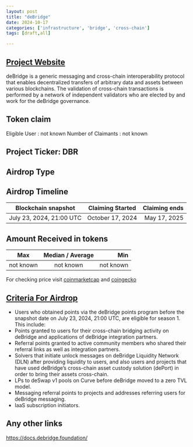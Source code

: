 ```yaml
---
layout: post
title: "deBridge"
date: 2024-10-17
categories: ['infrastructure', 'bridge', 'cross-chain']
tags: [draft,all]

---
```





## [Project Website](https://debridge.foundation/checker)

deBridge is a generic messaging and cross-chain interoperability protocol that enables decentralized transfers of arbitrary data and assets between various blockchains. The validation of cross-chain transactions is performed by a network of independent validators who are elected by and work for the deBridge governance.

## Token claim

Eligible User : not known
Number of Claimants : not known

## Project Ticker: DBR

## Airdrop Type

## Airdrop Timeline

| Blockchain snapshot     | Claiming Started           | Claiming ends    |
| ----------------------- |:--------------------------:| ----------------:|
|     July 23, 2024, 21:00 UTC         |       October 17, 2024        |  May 17, 2025    |

## Amount Received in tokens

| Max        |    Median / Average  |       Min    |
| ---------- |:--------------------:| ------------:|
| not known  |     not known        |  not known   |

For checking price visit [coinmarketcap](https://coinmarketcap.com/currencies/) and [coingecko](https://www.coingecko.com/en/coins/)

## [Criteria For Airdrop](link)
- Users who obtained points via the deBridge points program before the snapshot date on July 23, 2024, 21:00 UTC, are eligible for season 1. This include:
- Points granted to users for their cross-chain bridging activity on deBridge and applications of deBridge integration partners.
- Referral points granted to active community members who shared their referral links as well as integration partners.
- Solvers that initiate unlock messages on deBridge Liquidity Network (DLN) after providing liquidity to users, and also users and projects that have used deBridge’s cross-chain asset custody solution (dePort) in order to bring their assets cross-chain.
- LPs to deSwap v1 pools on Curve before deBridge moved to a zero TVL model.
- Messaging referral points to projects and addresses referring users for deBridge messaging.
- IaaS subscription initiators.

## Any other links
https://docs.debridge.foundation/
